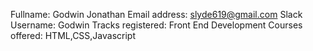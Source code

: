 Fullname: Godwin Jonathan
Email address: slyde619@gmail.com
Slack Username: Godwin
Tracks registered: Front End Development
Courses offered: HTML,CSS,Javascript